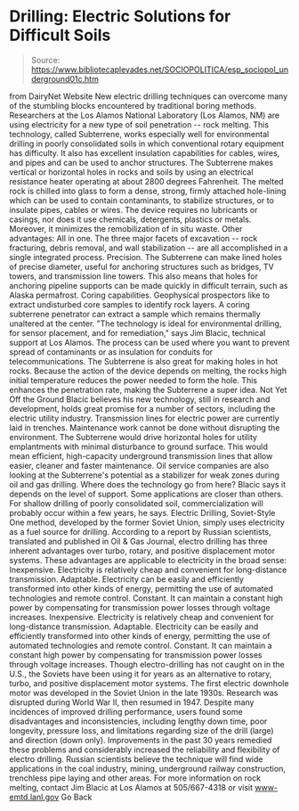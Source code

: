 # Drilling: Electric Solutions for Difficult Soils

> Source: https://www.bibliotecapleyades.net/SOCIOPOLITICA/esp_sociopol_underground01c.htm

from DairyNet Website
New electric drilling techniques can overcome many of the stumbling blocks encountered by traditional boring methods. Researchers at the Los Alamos National Laboratory (Los Alamos, NM) are using electricity for a new type of soil penetration -- rock melting. This technology, called Subterrene, works especially well for environmental drilling in poorly consolidated soils in which conventional rotary equipment has difficulty. It also has excellent insulation capabilities for cables, wires, and pipes and can be used to anchor structures. The Subterrene makes vertical or horizontal holes in rocks and soils by using an electrical resistance heater operating at about 2800 degrees Fahrenheit. The melted rock is chilled into glass to form a dense, strong, firmly attached hole-lining which can be used to contain contaminants, to stabilize structures, or to insulate pipes, cables or wires. The device requires no lubricants or casings, nor does it use chemicals, detergents, plastics or metals. Moreover, it minimizes the remobilization of in situ waste.
Other advantages:
All in one. The three major facets of excavation -- rock fracturing, debris removal, and wall stabilization -- are all accomplished in a single integrated process.
Precision. The Subterrene can make lined holes of precise diameter, useful for anchoring structures such as bridges, TV towers, and transmission line towers. This also means that holes for anchoring pipeline supports can be made quickly in difficult terrain, such as Alaska permafrost.
Coring capabilities. Geophysical prospectors like to extract undisturbed core samples to identify rock layers. A coring subterrene penetrator can extract a sample which remains thermally unaltered at the center.
"The technology is ideal for environmental drilling, for sensor placement, and for remediation," says Jim Blacic, technical support at Los Alamos. The process can be used where you want to prevent spread of contaminants or as insulation for conduits for telecommunications. The Subterrene is also great for making holes in hot rocks. Because the action of the device depends on melting, the rocks high initial temperature reduces the power needed to form the hole. This enhances the penetration rate, making the Subterrene a super idea.
Not Yet Off the Ground
Blacic believes his new technology, still in research and development, holds great promise for a number of sectors, including the electric utility industry. Transmission lines for electric power are currently laid in trenches. Maintenance work cannot be done without disrupting the environment. The Subterrene would drive horizontal holes for utility emplantments with minimal disturbance to ground surface. This would mean efficient, high-capacity underground transmission lines that allow easier, cleaner and faster maintenance. Oil service companies are also looking at the Subterrene's potential as a stabilizer for weak zones during oil and gas drilling. Where does the technology go from here? Blacic says it depends on the level of support. Some applications are closer than others. For shallow drilling of poorly consolidated soil, commercialization will probably occur within a few years, he says.
Electric Drilling, Soviet-Style
One method, developed by the former Soviet Union, simply uses electricity as a fuel source for drilling. According to a report by Russian scientists, translated and published in Oil & Gas Journal, electro drilling has three inherent advantages over turbo, rotary, and positive displacement motor systems. These advantages are applicable to electricity in the broad sense:
Inexpensive. Electricity is relatively cheap and convenient for long-distance transmission. Adaptable. Electricity can be easily and efficiently transformed into other kinds of energy, permitting the use of automated technologies and remote control. Constant. It can maintain a constant high power by compensating for transmission power losses through voltage increases.
Inexpensive. Electricity is relatively cheap and convenient for long-distance transmission.
Adaptable. Electricity can be easily and efficiently transformed into other kinds of energy, permitting the use of automated technologies and remote control.
Constant. It can maintain a constant high power by compensating for transmission power losses through voltage increases.
Though electro-drilling has not caught on in the U.S., the Soviets have been using it for years as an alternative to rotary, turbo, and positive displacement motor systems. The first electric downhole motor was developed in the Soviet Union in the late 1930s. Research was disrupted during World War II, then resumed in 1947. Despite many incidences of improved drilling performance, users found some disadvantages and inconsistencies, including lengthy down time, poor longevity, pressure loss, and limitations regarding size of the drill (large) and direction (down only).
Improvements in the past 30 years remedied these problems and considerably increased the reliability and flexibility of electro drilling. Russian scientists believe the technique will find wide applications in the coal industry, mining, underground railway construction, trenchless pipe laying and other areas. For more information on rock melting, contact Jim Blacic at Los Alamos at 505/667-4318 or visit www-emtd.lanl.gov
Go Back
